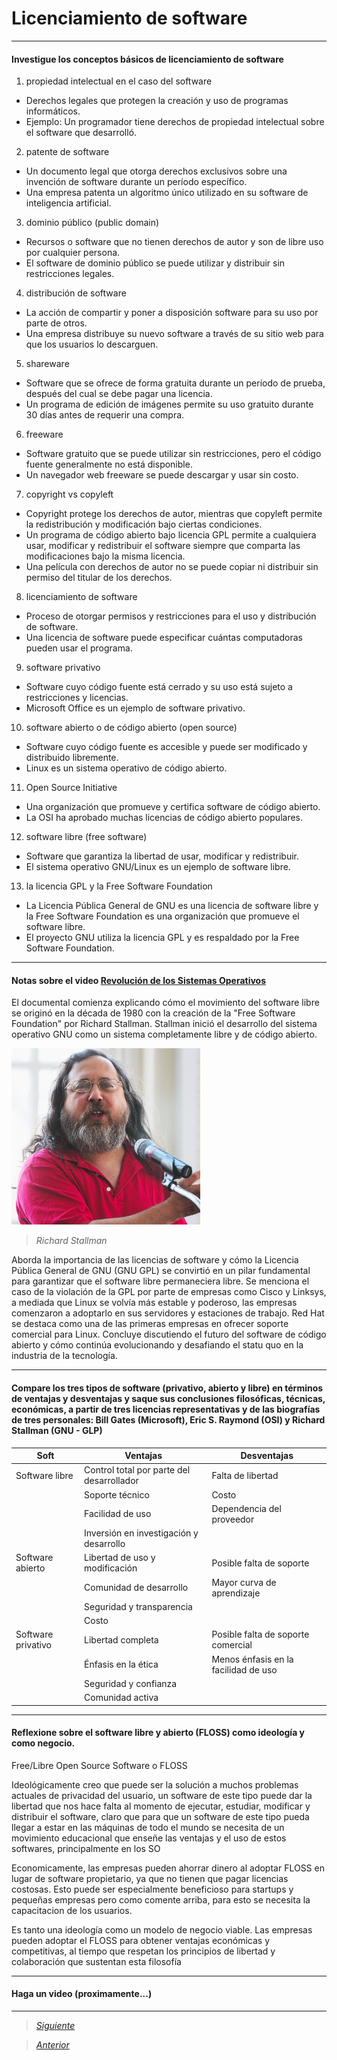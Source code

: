 # Licenciamiento de software

----

#### Investigue los conceptos básicos de licenciamiento de software
                
1. propiedad intelectual en el caso del software
  - Derechos legales que protegen la creación y uso de programas informáticos.
  - Ejemplo: Un programador tiene derechos de propiedad intelectual sobre el software que desarrolló.
2. patente de software
  - Un documento legal que otorga derechos exclusivos sobre una invención de software durante un período específico.
  - Una empresa patenta un algoritmo único utilizado en su software de inteligencia artificial.
3. dominio público (public domain)
  - Recursos o software que no tienen derechos de autor y son de libre uso por cualquier persona.
  - El software de dominio público se puede utilizar y distribuir sin restricciones legales.
4. distribución de software
  - La acción de compartir y poner a disposición software para su uso por parte de otros.
  - Una empresa distribuye su nuevo software a través de su sitio web para que los usuarios lo descarguen.
5. shareware
  - Software que se ofrece de forma gratuita durante un período de prueba, después del cual se debe pagar una licencia.
  - Un programa de edición de imágenes permite su uso gratuito durante 30 días antes de requerir una compra.
6. freeware
  - Software gratuito que se puede utilizar sin restricciones, pero el código fuente generalmente no está disponible.
  - Un navegador web freeware se puede descargar y usar sin costo.
7. copyright vs copyleft
  - Copyright protege los derechos de autor, mientras que copyleft permite la redistribución y modificación bajo ciertas condiciones.
  - Un programa de código abierto bajo licencia GPL permite a cualquiera usar, modificar y redistribuir el software siempre que comparta las modificaciones bajo la misma licencia.
  - Una película con derechos de autor no se puede copiar ni distribuir sin permiso del titular de los derechos.
8. licenciamiento de software
  - Proceso de otorgar permisos y restricciones para el uso y distribución de software.
  - Una licencia de software puede especificar cuántas computadoras pueden usar el programa.
9. software privativo
  - Software cuyo código fuente está cerrado y su uso está sujeto a restricciones y licencias.
  - Microsoft Office es un ejemplo de software privativo.
10. software abierto o de código abierto (open source)
  - Software cuyo código fuente es accesible y puede ser modificado y distribuido libremente.
  - Linux es un sistema operativo de código abierto.
11. Open Source Initiative
  - Una organización que promueve y certifica software de código abierto.
  - La OSI ha aprobado muchas licencias de código abierto populares.
12. software libre (free software)
  - Software que garantiza la libertad de usar, modificar y redistribuir.
  - El sistema operativo GNU/Linux es un ejemplo de software libre.
13. la licencia GPL y la Free Software Foundation
  - La Licencia Pública General de GNU es una licencia de software libre y la Free Software Foundation es una organización que promueve el software libre.
  - El proyecto GNU utiliza la licencia GPL y es respaldado por la Free Software Foundation.

----

#### Notas sobre el video [Revolución de los Sistemas Operativos](https://www.youtube.com/watch?v=jfYBeWHc3GE)

El documental comienza explicando cómo el movimiento del software libre se originó en la década de 1980 con la creación de la "Free Software Foundation" por Richard Stallman. Stallman inició el desarrollo del sistema operativo GNU como un sistema completamente libre y de código abierto.

<img src="Imagenes/richard.jpg" width="60%"/>

> *Richard Stallman*

Aborda la importancia de las licencias de software y cómo la Licencia Pública General de GNU (GNU GPL) se convirtió en un pilar fundamental para garantizar que el software libre permaneciera libre. Se menciona el caso de la violación de la GPL por parte de empresas como Cisco y Linksys, a mediada que Linux se volvía más estable y poderoso, las empresas comenzaron a adoptarlo en sus servidores y estaciones de trabajo. Red Hat se destaca como una de las primeras empresas en ofrecer soporte comercial para Linux.
Concluye discutiendo el futuro del software de código abierto y cómo continúa evolucionando y desafiando el statu quo en la industria de la tecnología.

----

#### Compare los tres tipos de software (privativo, abierto y libre) en términos de ventajas y desventajas y saque sus conclusiones filosóficas, técnicas, económicas, a partir de tres licencias representativas y de las biografías de tres personales: Bill Gates (Microsoft), Eric S. Raymond (OSI) y Richard Stallman (GNU - GLP)

| Soft      | Ventajas | Desventajas |
| --------- | --------- | ----- |
| Software libre | Control total por parte del desarrollador | Falta de libertad |
|  | Soporte técnico | Costo |
|  | Facilidad de uso | Dependencia del proveedor |
|  | Inversión en investigación y desarrollo |  |
| Software abierto | Libertad de uso y modificación | Posible falta de soporte |
|  | Comunidad de desarrollo | Mayor curva de aprendizaje |
|  | Seguridad y transparencia |  |
|  | Costo |  |
| Software privativo | Libertad completa | Posible falta de soporte comercial |   
|  | Énfasis en la ética | Menos énfasis en la facilidad de uso |
|  | Seguridad y confianza |  |
|  | Comunidad activa |  |



----

#### Reflexione sobre el software libre y abierto (FLOSS) como ideología y como negocio.

Free/Libre Open Source Software o FLOSS 

Ideológicamente creo que puede ser la solución a muchos problemas actuales de privacidad del usuario, un software de este tipo puede dar la libertad que nos hace falta al momento de ejecutar, estudiar, modificar y distribuir el software, claro que para que un software de este tipo pueda llegar a estar en las máquinas de todo el mundo se necesita de un movimiento educacional que enseñe las ventajas y el uso de estos softwares, principalmente en los SO

Economicamente, las empresas pueden ahorrar dinero al adoptar FLOSS en lugar de software propietario, ya que no tienen que pagar licencias costosas. Esto puede ser especialmente beneficioso para startups y pequeñas empresas pero como comente arriba, para esto se necesita la capacitacion de los usuarios.

Es tanto una ideología como un modelo de negocio viable. Las empresas pueden adoptar el FLOSS para obtener ventajas económicas y competitivas, al tiempo que respetan los principios de libertad y colaboración que sustentan esta filosofía

----

#### Haga un video (proximamente...)

----

> [*Siguiente*](Practica11.md)

> [*Anterior*](Practica9.md)
